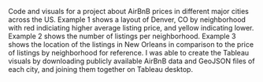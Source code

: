 Code and visuals for a project about AirBnB prices in different major cities across the US. Example 1 shows a layout of Denver, CO by neighborhood with red indiciating higher average listing price, and yellow indicating lower. Example 2 shows the number of listings per neighborhood. Example 3 shows the location of the listings in New Orleans in comparison to the price of listings by neighborhood for reference. I was able to create the Tableau visuals by downloading publicly available AirBnB data and GeoJSON files of each city, and joining them together on Tableau desktop.
